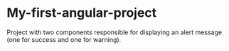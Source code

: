 # My-first-angular-project
Project with two components responsible for displaying an alert message (one for success and one for warning).
